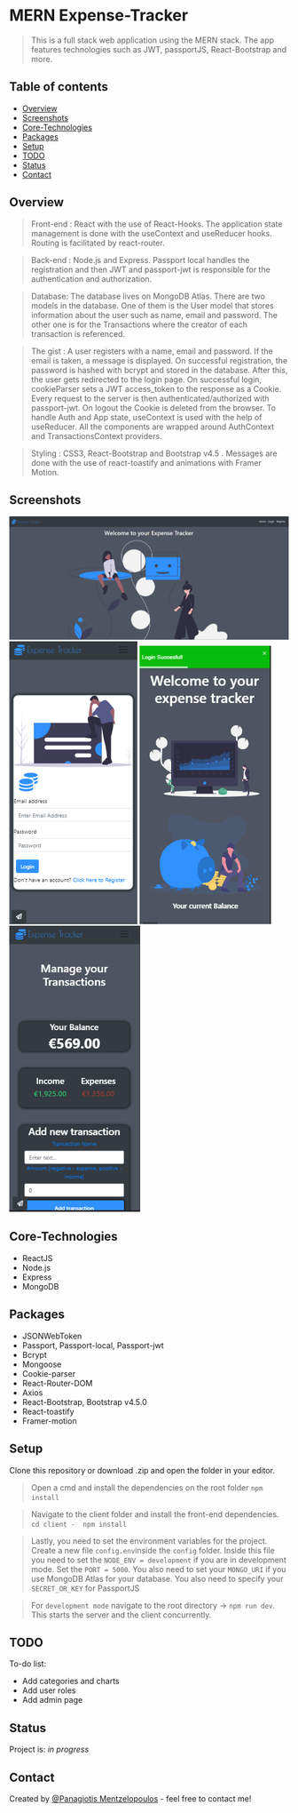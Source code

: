 # MERN Expense-Tracker
> This is a full stack web application using the MERN stack. The app features technologies such as JWT, passportJS, React-Bootstrap and more. 

## Table of contents
* [Overview](#overview)
* [Screenshots](#screenshots)
* [Core-Technologies](#core-technologies)
* [Packages](#packages)
* [Setup](#setup)
* [TODO](#todo)
* [Status](#status)
* [Contact](#contact)

## Overview
>Front-end : React with the use of React-Hooks. The application state management is done with the useContext and useReducer hooks. Routing is facilitated by react-router.

>Back-end : Node.js and Express. Passport local handles the registration and then JWT and passport-jwt is responsible for the authentication and authorization.

>Database: The database lives on MongoDB Atlas. There are two models in the database. One of them is the User model that stores information about the user such as name, email and password. The other one is for the Transactions where the creator of each transaction is referenced. 

>The gist : A user registers with a name, email and password. If the email is taken, a message is displayed. On successful registration, the password is hashed with bcrypt and stored in the database. After this, the user gets redirected to the login page. On successful login, cookieParser sets a JWT access_token to the response as a Cookie. Every request to the server is then authenticated/authorized with passport-jwt. On logout the Cookie is deleted from the browser. To handle Auth and App state, useContext is used with the help of useReducer. All the components are wrapped around AuthContext and TransactionsContext providers. 

>Styling : CSS3, React-Bootstrap and Bootstrap v4.5 . Messages are done with the use of react-toastify and animations with Framer Motion.

## Screenshots
![Landing](https://github.com/Panosmentz/Projects-Screenshots/blob/master/MERN-Expenses-screenshots/landing.PNG)
![ResponsiveLogin](https://github.com/Panosmentz/Projects-Screenshots/blob/master/MERN-Expenses-screenshots/responsive-login.PNG)
![ResponsiveDashboard](https://github.com/Panosmentz/Projects-Screenshots/blob/master/MERN-Expenses-screenshots/responsive-dashboard.PNG)
![ResponsiveMyTransactions](https://github.com/Panosmentz/Projects-Screenshots/blob/master/MERN-Expenses-screenshots/responsive-mytransactions.PNG)

## Core-Technologies
* ReactJS
* Node.js
* Express
* MongoDB

## Packages
* JSONWebToken
* Passport, Passport-local, Passport-jwt
* Bcrypt
* Mongoose
* Cookie-parser
* React-Router-DOM
* Axios
* React-Bootstrap, Bootstrap v4.5.0
* React-toastify
* Framer-motion

## Setup
Clone this repository or download .zip and open the folder in your editor.
>Open a cmd and install the dependencies on the root folder 
`npm install`

>Navigate to the client folder and install the front-end dependencies.
`cd client - 
npm install`

>Lastly, you need to set the environment variables for the project.
>Create a new file `config.env`inside the `config` folder. Inside this file you need to set the `NODE_ENV = development` if you are in development mode. Set the `PORT = 5000`. You also need to set your `MONGO_URI` if you use MongoDB Atlas for your database.
>You also need to specify your `SECRET_OR_KEY` for PassportJS

>For `development mode` navigate to the root directory -> `npm run dev`. This starts the server and the client concurrently. 

## TODO
To-do list:
* Add categories and charts
* Add user roles
* Add admin page

## Status
Project is: _in progress_

## Contact
Created by [@Panagiotis Mentzelopoulos](https://determined-saha-b25d49.netlify.app/) - feel free to contact me!

